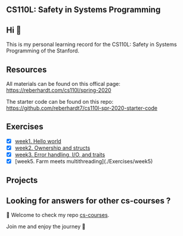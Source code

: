 ## CS110L: Safety in Systems Programming
## Hi 👋

This is my personal learning record for the CS110L: Safety in Systems Programming of the Stanford.

## Resources

All materials can be found on this offical page: <https://reberhardt.com/cs110l/spring-2020>

The starter code can be found on this repo: <https://github.com/reberhardt7/cs110l-spr-2020-starter-code>

## Exercises

- [x] [week1. Hello world](./Exercises/week1)
- [x] [week2. Ownership and structs](./Exercises/week2)
- [x] [week3. Error handling, I/O, and traits](./Exercises/week3)
- [x] [week5. Farm meets multithreading\](./Exercises/week5)

## Projects

## Looking for answers for other cs-courses ?

:hugs: Welcome to check my repo [cs-courses](https://github.com/MartinLwx/cs-courses). 



Join me and enjoy the journey :rocket:
